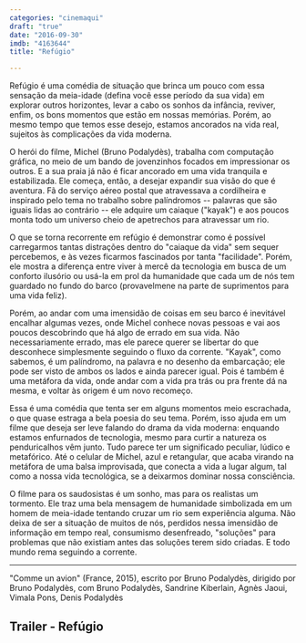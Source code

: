 ```yaml
---
categories: "cinemaqui"
draft: "true"
date: "2016-09-30"
imdb: "4163644"
title: "Refúgio"

---
```

Refúgio é uma comédia de situação que brinca um pouco com essa sensação da meia-idade (defina você esse período da sua vida) em explorar outros horizontes, levar a cabo os sonhos da infância, reviver, enfim, os bons momentos que estão em nossas memórias. Porém, ao mesmo tempo que temos esse desejo, estamos ancorados na vida real, sujeitos às complicações da vida moderna.

O herói do filme, Michel (Bruno Podalydès), trabalha com computação gráfica, no meio de um bando de jovenzinhos focados em impressionar os outros. E a sua praia já não é ficar ancorado em uma vida tranquila e estabilizada. Ele começa, então, a desejar expandir sua visão do que é aventura. Fã do serviço aéreo postal que atravessava a cordilheira e inspirado pelo tema no trabalho sobre palíndromos -- palavras que são iguais lidas ao contrário -- ele adquire um caiaque ("kayak") e aos poucos monta todo um universo cheio de apetrechos para atravessar um rio.

O que se torna recorrente em refúgio é demonstrar como é possível carregarmos tantas distrações dentro do "caiaque da vida" sem sequer percebemos, e às vezes ficarmos fascinados por tanta "facilidade". Porém, ele mostra a diferença entre viver à mercê da tecnologia em busca de um conforto ilusório ou usá-la em prol da humanidade que cada um de nós tem guardado no fundo do barco (provavelmene na parte de suprimentos para uma vida feliz).

Porém, ao andar com uma imensidão de coisas em seu barco é inevitável encalhar algumas vezes, onde Michel conhece novas pessoas e vai aos poucos descobrindo que há algo de errado em sua vida. Não necessariamente errado, mas ele parece querer se libertar do que desconhece simplesmente seguindo o fluxo da corrente. "Kayak", como sabemos, é um palíndromo, na palavra e no desenho da embarcação; ele pode ser visto de ambos os lados e ainda parecer igual. Pois é também é uma metáfora da vida, onde andar com a vida pra trás ou pra frente dá na mesma, e voltar às origem é um novo recomeço.

Essa é uma comédia que tenta ser em alguns momentos meio escrachada, o que quase estraga a bela poesia do seu tema. Porém, isso ajuda em um filme que deseja ser leve falando do drama da vida moderna:  enquando estamos enfurnados de tecnologia, mesmo para curtir a natureza os penduricalhos vêm junto. Tudo parece ter um significado peculiar, lúdico e metafórico. Até o celular de Michel, azul e retangular, que acaba virando na metáfora de uma balsa improvisada, que conecta a vida a lugar algum, tal como a nossa vida tecnológica, se a deixarmos dominar nossa consciência.

O filme para os saudosistas é um sonho, mas para os realistas um tormento. Ele traz uma bela mensagem de humanidade simbolizada em um homem de meia-idade tentando cruzar um rio sem experiência alguma. Não deixa de ser a situação de muitos de nós, perdidos nessa imensidão de informação em tempo real, consumismo desenfreado, "soluções" para problemas que não existiam antes das soluções terem sido criadas. E todo mundo rema seguindo a corrente.

<hr>"Comme un avion" (France, 2015), escrito por Bruno Podalydès, dirigido por Bruno Podalydès, com Bruno Podalydès, Sandrine Kiberlain, Agnès Jaoui, Vimala Pons, Denis Podalydès

<h2>Trailer - Refúgio</h2>
